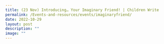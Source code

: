 ```yaml
---
title: (23 Nov) Introducing… Your Imaginary Friend! | Children Write
permalink: /Events-and-resources/events/imaginaryfriend/
date: 2022-10-29
layout: post
description: ""
image: ""
---
```


